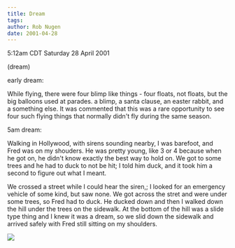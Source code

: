 ```yaml
---
title: Dream
tags: 
author: Rob Nugen
date: 2001-04-28
---
```


<title>Dreams</title>
<p class=date>5:12am CDT Saturday 28 April 2001</p>
<p class=note>(dream)</p>

<p>early dream:</p>

<p class=dream>While flying, there were four blimp like things - four
floats, not floats, but the big balloons used at parades.  a blimp, a
santa clause, an easter rabbit, and a something else.  It was
commented that this was a rare opportunity to see four such flying
things that normally didn't fly during the same season.</p>

<p>5am dream:</p>

<p class=dream>Walking in Hollywood, with sirens sounding nearby, I
was barefoot, and Fred was on my shouders.  He was pretty young, like
3 or 4 because when he got on, he didn't know exactly the best way to
hold on.  We got to some trees and he had to duck to not be hit; I
told him duck, and it took him a second to figure out what I meant.</p>

<p class=dream>We crossed a street while I could hear the siren,; I
looked for an emergency vehicle of some kind, but saw none.  We got
across the stret and were under some trees, so Fred had to duck.  He
ducked down and then I walked down the hill under the trees on the
sidewalk.  At the bottom of the hill was a slide type thing and I knew
it was a dream, so we slid down the sidewalk and arrived safely with
Fred still sitting on my shoulders.</p>

<p><img src='/images/rob/wL-ROB.gif'/></p>

